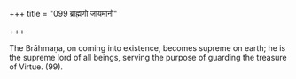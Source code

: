 +++
title = "099 ब्राह्मणो जायमानो"

+++

The Brāhmaṇa, on coming into existence, becomes supreme on earth; he is the supreme lord of all beings, serving the purpose of guarding the treasure of Virtue. (99).